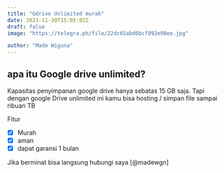 ```yaml
---
title: "Gdrive Unlimited murah"
date: 2021-11-30T15:05:02Z
draft: false
image: "https://telegra.ph/file/22dc65abd6bcf892e98ee.jpg"

author: "Made Wiguna"
---
```


## apa itu Google drive unlimited?

Kapasitas penyimpanan google drive hanya sebatas 15 GB saja. Tapi dengan google Drive unlimited ini kamu bisa hosting / simpan file sampai ribuan TB 

Fitur

* [x] Murah
* [x] aman
* [x] dapat garansi 1 bulan

Jika berminat bisa langsung hubungi saya [@madewgn]